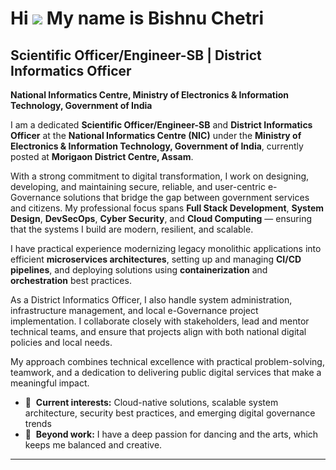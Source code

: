 # Hi ![](https://user-images.githubusercontent.com/18350557/176309783-0785949b-9127-417c-8b55-ab5a4333674e.gif) My name is Bishnu Chetri

## Scientific Officer/Engineer-SB | District Informatics Officer  
**National Informatics Centre, Ministry of Electronics & Information Technology, Government of India**

I am a dedicated **Scientific Officer/Engineer-SB** and **District Informatics Officer** at the **National Informatics Centre (NIC)** under the **Ministry of Electronics & Information Technology, Government of India**, currently posted at **Morigaon District Centre, Assam**.  

With a strong commitment to digital transformation, I work on designing, developing, and maintaining secure, reliable, and user-centric e-Governance solutions that bridge the gap between government services and citizens. My professional focus spans **Full Stack Development**, **System Design**, **DevSecOps**, **Cyber Security**, and **Cloud Computing** — ensuring that the systems I build are modern, resilient, and scalable.

I have practical experience modernizing legacy monolithic applications into efficient **microservices architectures**, setting up and managing **CI/CD pipelines**, and deploying solutions using **containerization** and **orchestration** best practices.  

As a District Informatics Officer, I also handle system administration, infrastructure management, and local e-Governance project implementation. I collaborate closely with stakeholders, lead and mentor technical teams, and ensure that projects align with both national digital policies and local needs.

My approach combines technical excellence with practical problem-solving, teamwork, and a dedication to delivering public digital services that make a meaningful impact.

- 🧩  **Current interests:** Cloud-native solutions, scalable system architecture, security best practices, and emerging digital governance trends  
- 💃  **Beyond work:** I have a deep passion for dancing and the arts, which keeps me balanced and creative.

---

